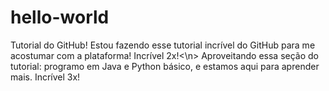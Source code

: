 # hello-world
Tutorial do GitHub!
Estou fazendo esse tutorial incrível do GitHub para me acostumar com a plataforma! Incrível 2x!<\n>
Aproveitando essa seção do tutorial: programo em Java e Python básico, e estamos aqui para aprender mais. Incrível 3x!
